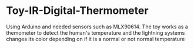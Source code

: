 # Toy-IR-Digital-Thermometer
Using Arduino and needed sensors such as MLX90614. The toy works as a themometer to detect the human's temperature and the lightning systems changes its color depending on if it is a normal or not normal temperature
